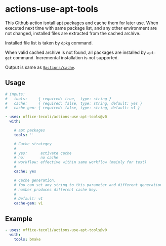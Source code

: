 # actions-use-apt-tools

This Github action isntall apt packages and cache them for later use.
When executed next time with same package list, and any other
environment are not changed, installed files are extracted from the
cached archive.

Installed file list is taken by `dpkg` command.

When valid cached archive is not found, all packages are installed by
`apt-get` command.  Incremental installation is not supported.

Output is same as [`@actions/cache`](https://github.com/actions/cache).

## Usage

```yaml
# inputs:
#   tools:     { required: true,  type: string }
#   cache:     { required: false, type: string, default: yes }
#   cache-gen: { required: false, type: string, default: v1 }

- uses: office-tecoli/actions-use-apt-tools@v0
  with:

    # apt packages
    tools: ''

    # Cache strategey
    #
    # yes:      activate cache
    # no:       no cache
    # workflow: effective within same workflow (mainly for test)
    #
    cache: yes

    # Cache generation.
    # You can set any string to this parameter and different generation
    # number produces different cache key.
    #
    # Default: v1
    cache-gen: v1
```

## Example

```yaml
- uses: office-tecoli/actions-use-apt-tools@v0
  with:
    tools: bmake
```
